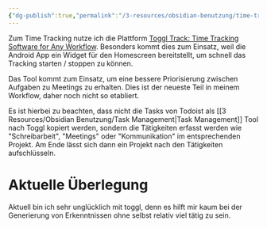 ```yaml
---
{"dg-publish":true,"permalink":"/3-resources/obsidian-benutzung/time-tracking-und-management/","created":"2024-11-11T09:00:19.735+01:00","updated":"2024-07-07T19:35:33.184+02:00"}
---
```



Zum Time Tracking nutze ich die Plattform [Toggl Track: Time Tracking Software for Any Workflow](https://toggl.com). Besonders kommt dies zum Einsatz, weil die Android App ein Widget für den Homescreen bereitstellt, um schnell das Tracking starten / stoppen zu können.

Das Tool kommt zum Einsatz, um eine bessere Priorisierung zwischen Aufgaben zu Meetings zu erhalten. Dies ist der neueste Teil in meinem Workflow, daher noch nicht so etabliert.

Es ist hierbei zu beachten, dass nicht die Tasks von Todoist als [[3 Resources/Obsidian Benutzung/Task Management\|Task Management]] Tool nach Toggl kopiert werden, sondern die Tätigkeiten erfasst werden wie "Schreibarbeit", "Meetings" oder "Kommunikation" im entsprechenden Projekt. Am Ende lässt sich dann ein Projekt nach den Tätigkeiten aufschlüsseln.

# Aktuelle Überlegung

Aktuell bin ich sehr unglücklich mit toggl, denn es hilft mir kaum bei der Generierung von Erkenntnissen ohne selbst relativ viel tätig zu sein.